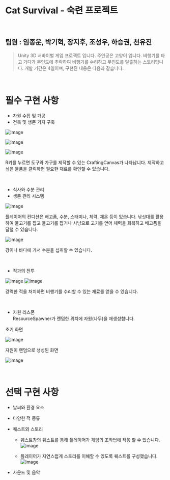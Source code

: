 # Cat Survival - 숙련 프로젝트

</br>

## 팀원 : 임종운, 박기혁, 장지후, 조성우, 하승권, 천유진

> Unity 3D 서바이벌 게임 프로젝트 입니다.
> 주인공은 고양이 입니다.
> 비행기를 타고 가다가 무인도에 추락하여 비행기를 수리하고 무인도를 탈출하는 스토리입니다.
> 개발 기간은 4일이며, 구현된 내용은 다음과 같습니다.


</br>

# 필수 구현 사항
* 자원 수집 및 가공
* 건축 및 생존 기지 구축

![image](https://github.com/Stevejobjong/CatSurvival/assets/58843907/5bf08463-bf6f-400e-af28-a970d7f1fec3)

![image](https://github.com/Stevejobjong/CatSurvival/assets/58843907/28733f59-d012-4fd4-b63b-98c0f56e58a0)

![image](https://github.com/Stevejobjong/CatSurvival/assets/58843907/3472724a-3950-450f-95ab-ea38454fda1b)



R키를 누르면 도구와 가구를 제작할 수 있는 CraftingCanvas가 나타납니다. 제작하고 싶은 물품을 클릭하면 필요한 재료를 확인할 수 있습니다.


</br>

* 식사와 수분 관리
* 생존 관리 시스템


![image](https://github.com/Stevejobjong/CatSurvival/assets/58843907/dd647fb8-cab8-470c-8342-970decefb379)

플레이어의 컨디션은 배고픔, 수분, 스태미나, 체력, 체온 등이 있습니다.
낚싯대를 활용하여 물고기를 잡고 물고기를 잡거나 사냥으로 고기를 얻어 체력을 회복하고 배고픔을 달랠 수 있습니다.

![image](https://github.com/Stevejobjong/CatSurvival/assets/58843907/1f008c19-c696-492d-9b86-f19e34f45747)

강이나 바다에 가서 수분을 섭취할 수 있습니다.


</br>

* 적과의 전투

  
![image](https://github.com/Stevejobjong/CatSurvival/assets/58843907/cfb94c3a-0dac-421d-b1a7-5e878b17e878)
![image](https://github.com/Stevejobjong/CatSurvival/assets/58843907/be3caf79-42ad-4881-bfe3-c9bf9efbc9be)

강력한 적을 처치하면 비행기를 수리할 수 있는 재료를 얻을 수 있습니다.


  
</br>

* 자원 리스폰   
ResourceSpawner가 랜덤한 위치에 자원(나무)을 재생성합니다.

초기 화면

![image](https://github.com/Stevejobjong/CatSurvival/assets/58843907/3555729a-1f0f-41a3-8a24-7722f101c285)

자원이 랜덤으로 생성된 화면

![image](https://github.com/Stevejobjong/CatSurvival/assets/58843907/b95fb0de-1901-47a0-8790-312f97f6e1a2)


</br>

# 선택 구현 사항

* 날씨와 환경 요소
* 다양한 적 종류

* 퀘스트와 스토리   
  * 퀘스트창의 퀘스트를 통해 플레이어가 게임의 조작법에 적응 할 수 있습니다.   
![image](https://github.com/Stevejobjong/CatSurvival/assets/128495083/964ddcb8-277a-4687-b1a1-708c592c807d)

  * 플레이어가 자연스럽게 스토리를 이해할 수 있도록 퀘스트를 구성했습니다.   
![image](https://github.com/Stevejobjong/CatSurvival/assets/128495083/5d0af7b7-9828-4148-a5da-b137952ccae9)

* 사운드 및 음악
